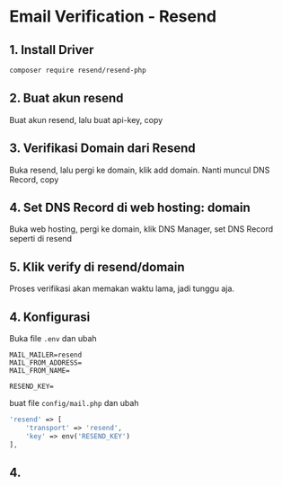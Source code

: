 # Email Verification - Resend

## 1. Install Driver

```sh
composer require resend/resend-php
```

## 2. Buat akun resend

Buat akun resend, lalu buat api-key, copy

## 3. Verifikasi Domain dari Resend

Buka resend, lalu pergi ke domain, klik add domain. Nanti muncul DNS Record, copy

## 4. Set DNS Record di web hosting: domain

Buka web hosting, pergi ke domain, klik DNS Manager, set DNS Record seperti di resend

## 5. Klik verify di resend/domain

Proses verifikasi akan memakan waktu lama, jadi tunggu aja.

## 4. Konfigurasi

Buka file `.env` dan ubah

```env
MAIL_MAILER=resend
MAIL_FROM_ADDRESS=
MAIL_FROM_NAME=

RESEND_KEY=
```

buat file `config/mail.php` dan ubah

```php
'resend' => [
    'transport' => 'resend',
    'key' => env('RESEND_KEY')
],
```

## 4.

